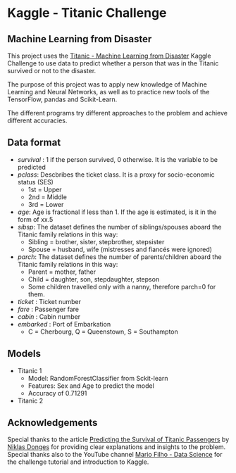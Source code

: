 # Kaggle - Titanic Challenge
## Machine Learning from Disaster

This project uses the [Titanic - Machine Learning from Disaster](https://www.kaggle.com/c/titanic/overview) Kaggle Challenge to use data to predict whether a person that was in the Titanic survived or not to the disaster.

The purpose of this project was to apply new knowledge of Machine Learning and Neural Networks, as well as to practice new tools of the TensorFlow, pandas and Scikit-Learn.

The different programs try different approaches to the problem and achieve different accuracies.

## Data format

* *survival* : 1 if the person survived, 0 otherwise. It is the variable to be predicted
* *pclass*: Descbribes the ticket class. It is a proxy for socio-economic status (SES)
  * 1st = Upper
  * 2nd = Middle
  * 3rd = Lower
* *age*: Age is fractional if less than 1. If the age is estimated, is it in the form of xx.5
* *sibsp*: The dataset defines the number of siblings/spouses aboard the Titanic family relations in this way:
  * Sibling = brother, sister, stepbrother, stepsister
  * Spouse = husband, wife (mistresses and fiancés were ignored)
* *parch*: The dataset defines the number of parents/children aboard the Titanic family relations in this way:
  * Parent = mother, father
  * Child = daughter, son, stepdaughter, stepson
  * Some children travelled only with a nanny, therefore parch=0 for them.
* *ticket* : Ticket number
* *fare* : Passenger fare
* *cabin* : Cabin number
* *embarked* : Port of Embarkation
  * C = Cherbourg, Q = Queenstown, S = Southampton

## Models

* Titanic 1
  * Model: RandomForestClassifier from Sckit-learn
  * Features: Sex and Age to predict the model
  * Accuracy of 0.71291
* Titanic 2

## Acknowledgements

Special thanks to the article [Predicting the Survival of Titanic Passengers](https://towardsdatascience.com/predicting-the-survival-of-titanic-passengers-30870ccc7e8) by [Niklas Donges](https://towardsdatascience.com/@n.donges) for providing clear explanations and insights to the problem. Special thanks also to the YouTube channel [Mario Filho - Data Science](https://www.youtube.com/channel/UCIFd_i2iwYox1PPm9rD8wFA) for the challenge tutorial and introduction to Kaggle.
